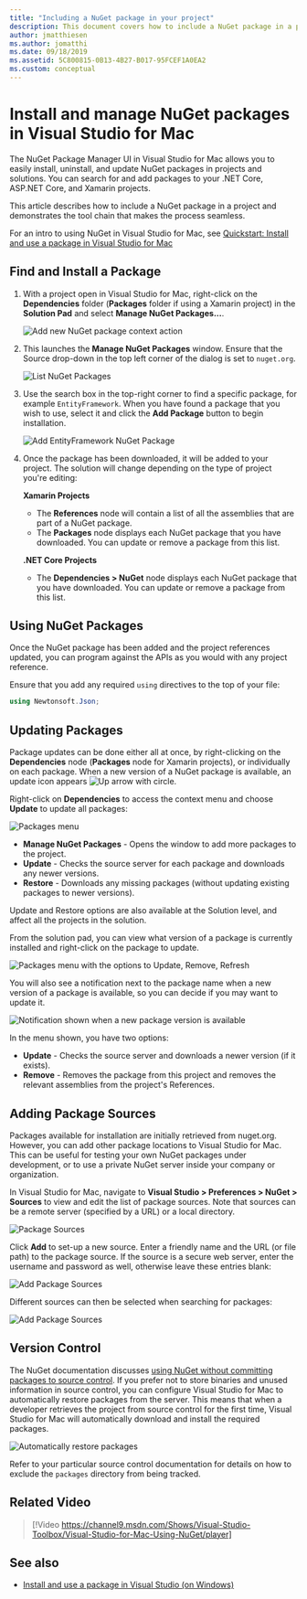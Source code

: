 ```yaml
---
title: "Including a NuGet package in your project"
description: This document covers how to include a NuGet package in a project using Visual Studio for Mac. It walks through finding and downloading a package, as well as introducing the IDE integration features.
author: jmatthiesen
ms.author: jomatthi
ms.date: 09/18/2019
ms.assetid: 5C800815-0B13-4B27-B017-95FCEF1A0EA2
ms.custom: conceptual
---
```


# Install and manage NuGet packages in Visual Studio for Mac

The NuGet Package Manager UI in Visual Studio for Mac allows you to easily install, uninstall, and update NuGet packages in projects and solutions. You can search for and add packages to your .NET Core, ASP.NET Core, and Xamarin projects.

This article describes how to include a NuGet package in a project and demonstrates the tool chain that makes the process seamless.

For an intro to using NuGet in Visual Studio for Mac, see [Quickstart: Install and use a package in Visual Studio for Mac](/nuget/quickstart/install-and-use-a-package-in-visual-studio-mac)

## Find and Install a Package

1. With a project open in Visual Studio for Mac, right-click on the **Dependencies** folder (**Packages** folder if using a Xamarin project) in the **Solution Pad** and select **Manage NuGet Packages...**.

    ![Add new NuGet package context action](media/nuget-walkthrough-packages-menu.png)

2. This launches the **Manage NuGet Packages** window. Ensure that the Source drop-down in the top left corner of the dialog is set to `nuget.org`.

    ![List NuGet Packages](media/nuget-walkthrough-add-packages1.png)

3. Use the search box in the top-right corner to find a specific package, for example `EntityFramework`. When you have found a package that you wish to use, select it and click the **Add Package** button to begin installation.

    ![Add EntityFramework NuGet Package](media/nuget-walkthrough-add-packages2.png)

4. Once the package has been downloaded, it will be added to your project. The solution will change depending on the type of project you're editing:

    **Xamarin Projects**
    * The **References** node will contain a list of all the assemblies that are part of a NuGet package.
    * The **Packages** node displays each NuGet package that you have downloaded. You can update or remove a package from this list.
    
    **.NET Core Projects**

    * The **Dependencies > NuGet** node displays each NuGet package that you have downloaded. You can update or remove a package from this list.

## Using NuGet Packages

Once the NuGet package has been added and the project references updated, you can program against the APIs as you would with any project reference.

Ensure that you add any required `using` directives to the top of your file:

```csharp
using Newtonsoft.Json;
```

<a name="Package_Updates" class="injected"></a>

## Updating Packages

Package updates can be done either all at once, by right-clicking on the **Dependencies** node (**Packages** node for Xamarin projects), or individually on each package. When a new version of a NuGet package is available, an update icon appears ![Up arrow with circle](media/nuget-walkthrough-update-icon.png).

Right-click on **Dependencies** to access the context menu and choose **Update** to update all packages:

![Packages menu](media/nuget-walkthrough-packages-menu-update.png)

* **Manage NuGet Packages** - Opens the window to add more packages to the project.
* **Update** - Checks the source server for each package and downloads any newer versions.
* **Restore** - Downloads any missing packages (without updating existing packages to newer versions).

Update and Restore options are also available at the Solution level, and affect all the projects in the solution.

From the solution pad, you can view what version of a package is currently installed and right-click on the package to update.

![Packages menu with the options to Update, Remove, Refresh](media/nuget-walkthrough-PackageMenu.png)

You will also see a notification next to the package name when a new version of a package is available, so you can decide if you may want to update it.

![Notification shown when a new package version is available](media/nuget-walkthrough-package-update-available.png)

In the menu shown, you have two options:

* **Update** - Checks the source server and downloads a newer version (if it exists).
* **Remove** - Removes the package from this project and removes the relevant assemblies from the project's References.

## Adding Package Sources

Packages available for installation are initially retrieved from nuget.org. However, you can add other package locations to Visual Studio for Mac. This can be useful for testing your own NuGet packages under development, or to use a private NuGet server inside your company or organization.

In Visual Studio for Mac, navigate to **Visual Studio > Preferences > NuGet > Sources** to view and edit the list of package sources. Note that sources can be a remote server (specified by a URL) or a local directory.

![Package Sources](media/nuget-walkthrough-PackageSource.png)

Click **Add** to set-up a new source. Enter a friendly name and the URL (or file path) to the package source. If the source is a secure web server, enter the username and password as well, otherwise leave these entries blank:

![Add Package Sources](media/nuget-walkthrough-PackageSource2.png)

Different sources can then be selected when searching for packages:

![Add Package Sources](media/nuget-walkthrough-PackageSource3.png)

## Version Control

The NuGet documentation discusses [using NuGet without committing packages to source control](/nuget/consume-packages/packages-and-source-control). If you prefer not to store binaries and unused information in source control, you can configure Visual Studio for Mac to automatically restore packages from the server. This means that when a developer retrieves the project from source control for the first time, Visual Studio for Mac will automatically download and install the required packages.

![Automatically restore packages](media/nuget-walkthrough-AutoRestore.png)

Refer to your particular source control documentation for details on how to exclude the `packages` directory from being tracked.

## Related Video

> [!Video https://channel9.msdn.com/Shows/Visual-Studio-Toolbox/Visual-Studio-for-Mac-Using-NuGet/player]

## See also

* [Install and use a package in Visual Studio (on Windows)](/nuget/quickstart/install-and-use-a-package-in-visual-studio)
